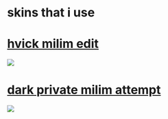 

# skins that i use

# [hvick milim edit](https://cdn.discordapp.com/attachments/768595592422752256/783271257839894558/hvick_milim_edit.osk)
![](https://osu.ppy.sh/ss/15889461/5517)

# [dark private milim attempt](https://milinho.s-ul.eu/w3WskY5o)
![](https://osu.ppy.sh/ss/15889425/bb17)
